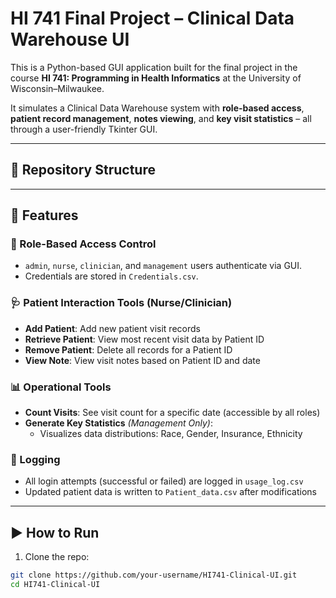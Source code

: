 # HI 741 Final Project – Clinical Data Warehouse UI

This is a Python-based GUI application built for the final project in the course **HI 741: Programming in Health Informatics** at the University of Wisconsin–Milwaukee.

It simulates a Clinical Data Warehouse system with **role-based access**, **patient record management**, **notes viewing**, and **key visit statistics** – all through a user-friendly Tkinter GUI.

---

## 📁 Repository Structure


---

## 🚀 Features

### 🔐 Role-Based Access Control
- `admin`, `nurse`, `clinician`, and `management` users authenticate via GUI.
- Credentials are stored in `Credentials.csv`.

### 🩺 Patient Interaction Tools (Nurse/Clinician)
- **Add Patient**: Add new patient visit records
- **Retrieve Patient**: View most recent visit data by Patient ID
- **Remove Patient**: Delete all records for a Patient ID
- **View Note**: View visit notes based on Patient ID and date

### 📊 Operational Tools
- **Count Visits**: See visit count for a specific date (accessible by all roles)
- **Generate Key Statistics** *(Management Only)*:
  - Visualizes data distributions: Race, Gender, Insurance, Ethnicity

### 📝 Logging
- All login attempts (successful or failed) are logged in `usage_log.csv`
- Updated patient data is written to `Patient_data.csv` after modifications

---

## ▶️ How to Run

1. Clone the repo:
```bash
git clone https://github.com/your-username/HI741-Clinical-UI.git
cd HI741-Clinical-UI
